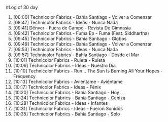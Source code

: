 #Log of 30 day

1. [00:00] Technicolor Fabrics - Bahía Santiago - Volver a Comenzar
1. [08:47] Technicolor Fabrics - Ideas - Nunca Nada
1. [09:41] Dënver - Fuera de Campo - Revista De Gimnasia
1. [09:42] Technicolor Fabrics - Fuma Ep - Fuma (Feat. Siddhartha)
1. [09:45] Technicolor Fabrics - Bahía Santiago - Globos
1. [09:49] Technicolor Fabrics - Bahía Santiago - Volver a Comenzar
1. [09:53] Technicolor Fabrics - Ideas - Nunca Nada
1. [09:57] Technicolor Fabrics - Bahía Santiago - Desde el Mar
1. [10:01] Technicolor Fabrics - Ruleta - Ruleta
1. [10:06] Technicolor Fabrics - Ideas - Nuestro Día
1. [10:10] Technicolor Fabrics - Run... The Sun Is Burning All Your Hopes - Frequency
1. [10:13] Technicolor Fabrics - Aviéntame - Aviéntame
1. [10:17] Technicolor Fabrics - Ideas - Fénix
1. [10:20] Technicolor Fabrics - Bahía Santiago - Hoy
1. [10:24] Technicolor Fabrics - Bahía Santiago - Ceniza
1. [10:28] Technicolor Fabrics - Ideas - Infantes
1. [10:31] Technicolor Fabrics - Ideas - Fueron Sonidos
1. [10:35] Technicolor Fabrics - Bahía Santiago - Solo

